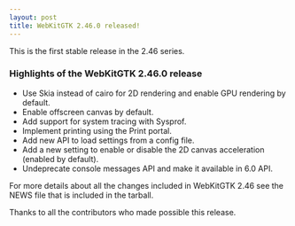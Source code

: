 ```yaml
---
layout: post
title: WebKitGTK 2.46.0 released!
---
```


This is the first stable release in the 2.46 series.

### Highlights of the WebKitGTK 2.46.0 release

 - Use Skia instead of cairo for 2D rendering and enable GPU rendering by default.
 - Enable offscreen canvas by default.
 - Add support for system tracing with Sysprof.
 - Implement printing using the Print portal.
 - Add new API to load settings from a config file.
 - Add a new setting to enable or disable the 2D canvas acceleration (enabled by default).
 - Undeprecate console messages API and make it available in 6.0 API.

For more details about all the changes included in WebKitGTK 2.46 see
the NEWS file that is included in the tarball.

Thanks to all the contributors who made possible this release.